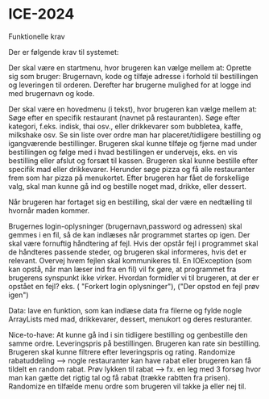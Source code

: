 # ICE-2024

Funktionelle krav

Der er følgende krav til systemet:

Der skal være en startmenu, hvor brugeren kan vælge mellem at:
Oprette sig som bruger: Brugernavn, kode og tilføje adresse i forhold til bestillingen og leveringen til orderen.
Derefter har brugerne mulighed for at logge ind med brugernavn og kode.

Der skal være en hovedmenu (i tekst), hvor brugeren kan vælge mellem at:
Søge efter en specifik restaurant (navnet på restauranten).
Søge efter kategori, f.eks. indisk, thai osv., eller drikkevarer som bubbletea, kaffe, milkshake osv.
Se sin liste over ordre man har placeret/tidligere bestilling og igangværende bestillinger.
Brugeren skal kunne tilføje og fjerne mad under bestillingen og følge med i hvad bestillingen er undervejs, eks. en vis bestilling eller afslut og forsæt til kassen.
Brugeren skal kunne bestille efter specifik mad eller drikkevarer. Herunder søge pizza og få alle restauranter frem som har pizza på menukortet.
Efter brugeren har fået de forskellige valg, skal man kunne gå ind og bestille noget mad, drikke, eller dessert.

Når brugeren har fortaget sig en bestilling, skal der være en nedtælling til hvornår maden kommer.

Brugernes login-oplysninger (brugernavn,password og adressen) skal gemmes i en fil, så de kan indlæses når programmet startes op igen.
Der skal være fornuftig håndtering af fejl. Hvis der opstår fejl i programmet skal de håndteres passende steder, og brugeren skal informeres, hvis det er relevant. Overvej hvem fejlen skal kommunikeres til. En IOException (som kan opstå, når man læser ind fra en fil) vil fx gøre, at programmet fra brugerens synspunkt ikke virker. Hvordan formidler vi til brugeren, at der er opstået en fejl? eks. ( "Forkert login oplysninger"), ("Der opstod en fejl prøv igen")

Data:
lave en funktion, som kan indlæse data fra filerne og fylde nogle ArrayLists med mad, drikkevarer, dessert, menukort og deres resturanter.

Nice-to-have:
At kunne gå ind i sin tidligere bestilling og genbestille den samme ordre.
Leveringspris på bestillingen.
Brugeren kan rate sin bestilling.
Brugeren skal kunne filtrere efter leveringspris og rating.
Randomize rabatuddeling --> nogle restauranter kan have rabat eller brugeren kan få tildelt en random rabat.
Prøv lykken til rabat --> fx. en leg med 3 forsøg hvor man kan gætte det rigtig tal og få rabat (trække rabtten fra prisen).
Randomize en tilfælde menu ordre som brugeren vil takke ja eller nej til.
